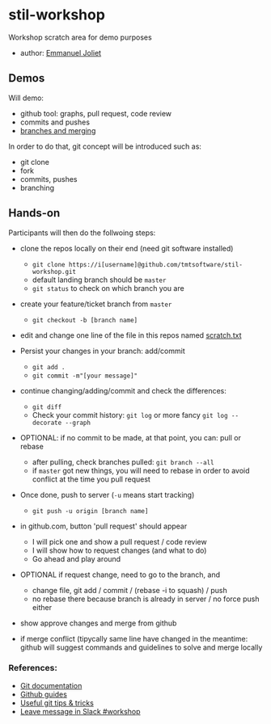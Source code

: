 # stil-workshop
Workshop scratch area for demo purposes

* author: [Emmanuel Joliet](ejoliet@ipac.caltech.edu)

## Demos

Will demo:

* github tool: graphs, pull request, code review
* commits and pushes
* [branches and merging](https://www.atlassian.com/git/tutorials/using-branches)

In order to do that, git concept will be introduced such as:

* git clone
* fork
* commits, pushes
* branching

## Hands-on

Participants will then do the follwoing steps:

* clone the repos locally on their end (need git software installed)
  * `git clone https://i[username]@github.com/tmtsoftware/stil-workshop.git`   
  * default landing branch should be `master`
   * `git status` to check on which branch you are

* create your feature/ticket branch from `master` 
  * `git checkout -b [branch name]`
* edit and change one line of the file in this repos named [scratch.txt](scratch.txt)
* Persist your changes in your branch: add/commit
  * `git add .`
  * `git commit -m"[your message]"`
* continue changing/adding/commit and check the differences:
  * `git diff`
  * Check your commit history: `git log` or more fancy `git log --decorate --graph`

* OPTIONAL: if no commit to be made, at that point, you can: pull or rebase
  * after pulling, check branches pulled: `git branch --all`
  * if `master` got new things, you will need to rebase in order to avoid conflict at the time you pull request

* Once done, push to server (`-u` means start tracking)
  * `git push -u origin [branch name]`

* in github.com, button 'pull request' should appear
  * I will pick one and show a pull request / code review
  * I will show how to request changes (and what to do)
  * Go ahead and play around

* OPTIONAL if request change, need to go to the branch, and
  * change file, git add / commit / (rebase -i to squash) / push
  * no rebase there because branch is already in server / no force push either

* show approve changes and merge from github

* if merge conflict (tipycally same line have changed in the meantime: github will suggest commands and guidelines to solve and merge locally

### References:

* [Git documentation](https://git-scm.com/docs)
* [Github guides](https://guides.github.com)
* [Useful git tips & tricks](https://git-scm.com/book/en/v1/Git-Basics-Tips-and-Tricks)
* [Leave message in Slack #workshop](https://tmt-stil.slack.com/messages/C4JV40FRD)

